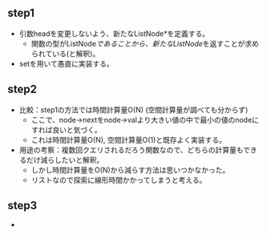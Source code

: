 ## step1
- 引数headを変更しないよう、新たなListNode*を定義する。
  - 関数の型がListNode*であることから、新たなListNode*を返すことが求められている(と解釈)。
- setを用いて愚直に実装する。

## step2
- 比較：step1の方法では時間計算量O(N) (空間計算量が調べても分からず)
  - ここで、node->nextをnode->valより大きい値の中で最小の値のnodeにすれば良いと気づく。
  - これは時間計算量O(N), 空間計算量O(1)と既存よく実装する。
- 用途の考察：複数回クエリされるだろう関数なので、どちらの計算量もできるだけ減らしたいと解釈。
  - しかし時間計算量をO(N)から減らす方法は思いつかなかった。
  - リストなので探索に線形時間かかってしまうと考える。

## step3
- 